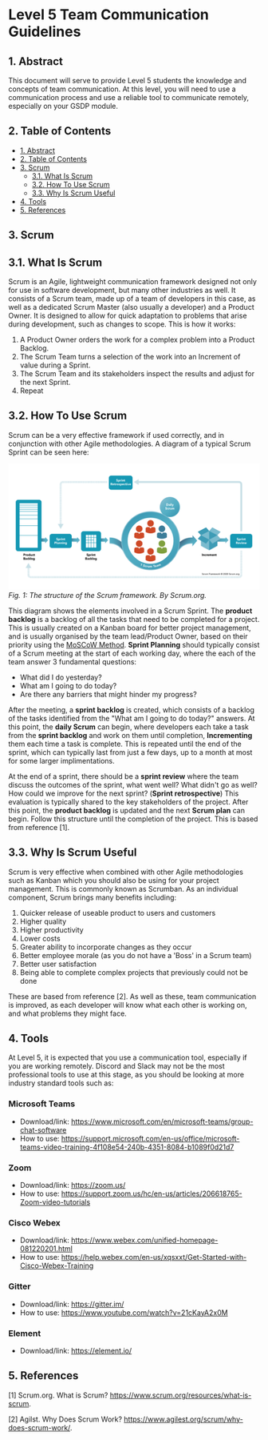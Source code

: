 # Level 5 Team Communication Guidelines

## 1. Abstract

This document will serve to provide Level 5 students the knowledge and concepts of team communication. At this level, you will need to use a communication process and use a reliable tool to communicate remotely, especially on your GSDP module.

## 2. Table of Contents

- [1. Abstract](#1-abstract)
- [2. Table of Contents](#2-table-of-contents)
- [3. Scrum](#3-scrum)
  - [3.1. What Is Scrum](#31-what-is-scrum)
  - [3.2. How To Use Scrum](#32-how-to-use-scrum)
  - [3.3. Why Is Scrum Useful](#33-why-is-scrum-useful)
- [4. Tools](#4-tools)
- [5. References](#5-references)
  
## 3. Scrum

## 3.1. What Is Scrum

Scrum is an Agile, lightweight communication framework designed not only for use in software development, but many other industries as well. It consists of a Scrum team, made up of a team of developers in this case, as well as a dedicated Scrum Master (also usually a developer) and a Product Owner.
It is designed to allow for quick adaptation to problems that arise during development, such as changes to scope. This is how it works:

1. A Product Owner orders the work for a complex problem into a Product Backlog.
2. The Scrum Team turns a selection of the work into an Increment of value during a Sprint.
3. The Scrum Team and its stakeholders inspect the results and adjust for the next Sprint.
4. Repeat

## 3.2. How To Use Scrum

Scrum can be a very effective framework if used correctly, and in conjunction with other Agile methodologies. A diagram of a typical Scrum Sprint can be seen here:

![The Scrum Framework. By Scrum.org](/planning/team-communication/images/scrum-framework.png)
*Fig. 1: The structure of the Scrum framework. By Scrum.org.*

This diagram shows the elements involved in a Scrum Sprint. The **product backlog** is a backlog of all the tasks that need to be completed for a project. This is usually created on a Kanban board for better project management, and is usually organised by the team lead/Product Owner, based on their priority using the [MoSCoW Method](/modelling-analysis/level5/moscow_prioritisation_method.md). 
**Sprint Planning** should typically consist of a Scrum meeting at the start of each working day, where the each of the team answer 3 fundamental questions:

* What did I do yesterday?
* What am I going to do today?
* Are there any barriers that might hinder my progress?

After the meeting, a **sprint backlog** is created, which consists of a backlog of the tasks identified from the "What am I going to do today?" answers.
At this point, the **daily Scrum** can begin, where developers each take a task from the **sprint backlog** and work on them until completion, **Incrementing** them each time a task is complete.
This is repeated until the end of the sprint, which can typically last from just a few days, up to a month at most for some larger implimentations.

At the end of a sprint, there should be a **sprint review** where the team discuss the outcomes of the sprint, what went well? What didn't go as well? How could we improve for the next sprint? (**Sprint retrospective**)  This evaluation is typically shared to the key stakeholders of the project.
After this point, the **product backlog** is updated and the next **Scrum plan** can begin. Follow this structure until the completion of the project. This is based from reference [1].

## 3.3. Why Is Scrum Useful

Scrum is very effective when combined with other Agile methodologies such as Kanban which you should also be using for your project management. This is commonly known as Scrumban. 
As an individual component, Scrum brings many benefits including:

1. Quicker release of useable product to users and customers
2. Higher quality
3. Higher productivity
4. Lower costs
5. Greater ability to incorporate changes as they occur
6. Better employee morale (as you do not have a 'Boss' in a Scrum team)
7. Better user satisfaction
8. Being able to complete complex projects that previously could not be done

These are based from reference [2]. As well as these, team communication is improved, as each developer will know what each other is working on, and what problems they might face.

## 4. Tools

At Level 5, it is expected that you use a communication tool, especially if you are working remotely. Discord and Slack may not be the most professional tools to use at this stage, as you should be looking at more industry standard tools such as:

### **Microsoft Teams**
* Download/link: https://www.microsoft.com/en/microsoft-teams/group-chat-software
* How to use:  https://support.microsoft.com/en-us/office/microsoft-teams-video-training-4f108e54-240b-4351-8084-b1089f0d21d7
### **Zoom**
* Download/link: https://zoom.us/
* How to use: https://support.zoom.us/hc/en-us/articles/206618765-Zoom-video-tutorials
### **Cisco Webex**
* Download/link: https://www.webex.com/unified-homepage-081220201.html
* How to use: https://help.webex.com/en-us/xqsxxt/Get-Started-with-Cisco-Webex-Training
### **Gitter**
* Download/link: https://gitter.im/
* How to use: https://www.youtube.com/watch?v=21cKayA2x0M
### **Element**
* Download/link: https://element.io/

## 5. References

[1] Scrum.org. What is Scrum? <https://www.scrum.org/resources/what-is-scrum>.

[2] Agilst. Why Does Scrum Work? <https://www.agilest.org/scrum/why-does-scrum-work/>.
